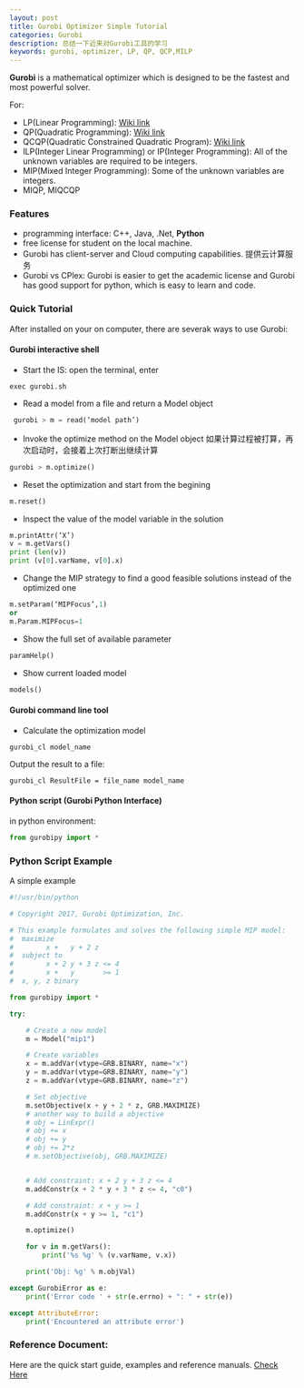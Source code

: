 ```yaml
---
layout: post
title: Gurobi Optimizer Simple Tutorial
categories: Gurobi
description: 总结一下近来对Gurobi工具的学习
keywords: gurobi, optimizer, LP, QP, QCP,MILP
---
```


**Gurobi** is a mathematical optimizer which is designed to be the fastest and most powerful solver.

For:
* LP(Linear Programming): [Wiki link](https://en.wikipedia.org/wiki/Linear_programming)
* QP(Quadratic Programming): [Wiki link](https://en.wikipedia.org/wiki/Quadratic_programming)
* QCQP(Quadratic Constrained Quadratic Program): [Wiki link](https://en.wikipedia.org/wiki/Quadratically_constrained_quadratic_program)
* ILP(Integer Linear Programming) or IP(Integer Programming): All of the unknown variables are required to be integers.
* MIP(Mixed Integer Programming): Some of the unknown variables are integers.
* MIQP, MIQCQP

### Features
* programming interface: C++, Java, .Net, **Python**
* free license for student on the local machine.
* Gurobi has client-server and Cloud computing capabilities. 提供云计算服务
* Gurobi vs CPlex: Gurobi is easier to get the academic license and Gurobi has good support for python, which is easy to learn and code.

### Quick Tutorial
After installed on your on computer, there are severak ways to use Gurobi:

#### Gurobi interactive shell
* Start the IS: open the terminal, enter
```
exec gurobi.sh
```

* Read a model from a file and return a Model object
```python
 gurobi > m = read(‘model path’)
```

* Invoke the optimize method on the Model object
如果计算过程被打算，再次启动时，会接着上次打断出继续计算
```python
gurobi > m.optimize()
```

* Reset the optimization and start from the begining
```python
m.reset()
```

* Inspect the value of the model variable in the solution
```python
m.printAttr(‘X’)
v = m.getVars()
print (len(v))
print (v[0].varName, v[0].x)
```

* Change the MIP strategy to find a good feasible solutions instead of the optimized one
```python
m.setParam(‘MIPFocus’,1)
or
m.Param.MIPFocus=1
```

* Show the full set of available parameter
```python
paramHelp()
```
* Show current loaded model
```python
models()
```

#### Gurobi command line tool
* Calculate the optimization model
```
gurobi_cl model_name
```
Output the result to a file:
```
gurobi_cl ResultFile = file_name model_name
```

#### Python script (Gurobi Python Interface)
in python environment:
```python
from gurobipy import *
```

### Python Script Example
A simple example
```python
#!/usr/bin/python

# Copyright 2017, Gurobi Optimization, Inc.

# This example formulates and solves the following simple MIP model:
#  maximize
#        x +   y + 2 z
#  subject to
#        x + 2 y + 3 z <= 4
#        x +   y       >= 1
#  x, y, z binary

from gurobipy import *

try:

    # Create a new model
    m = Model("mip1")

    # Create variables
    x = m.addVar(vtype=GRB.BINARY, name="x")
    y = m.addVar(vtype=GRB.BINARY, name="y")
    z = m.addVar(vtype=GRB.BINARY, name="z")

    # Set objective
    m.setObjective(x + y + 2 * z, GRB.MAXIMIZE)
    # another way to build a objective
    # obj = LinExpr()
    # obj += x
    # obj += y
    # obj += 2*z
    # m.setObjective(obj, GRB.MAXIMIZE)


    # Add constraint: x + 2 y + 3 z <= 4
    m.addConstr(x + 2 * y + 3 * z <= 4, "c0")

    # Add constraint: x + y >= 1
    m.addConstr(x + y >= 1, "c1")

    m.optimize()

    for v in m.getVars():
        print('%s %g' % (v.varName, v.x))

    print('Obj: %g' % m.objVal)

except GurobiError as e:
    print('Error code ' + str(e.errno) + ": " + str(e))

except AttributeError:
    print('Encountered an attribute error')

```


### Reference Document:
Here are the quick start guide, examples and reference manuals.
[Check Here](http://www.gurobi.com/documentation/)
